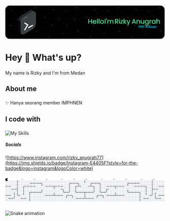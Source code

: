 ![Rizky Anugrah](github-header-image-2.png)
<!--
**Asterix-CHAN/Asterix-CHAN** is a ✨ _special_ ✨ repository because its `README.md` (this file) appears on your GitHub profile.

Here are some ideas to get you started:


- 🔭 I’m currently working on ... 
- 🌱 I’m currently learning ...
- 👯 I’m looking to collaborate on ...
- 🤔 I’m looking for help with ...
- 💬 Ask me about ...
- 📫 How to reach me: ...
- 😄 Pronouns: ...
- ⚡ Fun fact: ...
-->


<h1 align="left">Hey 👋 What's up?</h1>

###

<p align="left">My name is Rizky and I'm from Medan</p>

###

<h2 align="left">About me</h2>

###

<p align="left">✨ Hanya seorang member IMPHNEN</p>

###

<h2 align="left">I code with</h2>

###
![My Skills](https://skillicons.dev/icons?i=js,html,css,php,alpinejs,bootstrap,laravel,tailwind)

##### Socials

![https://www.instagram.com/rizky_anugrah77](https://img.shields.io/badge/Instagram-E4405F?style=for-the-badge&logo=instagram&logoColor=white)

###

<picture>
  <source media="(prefers-color-scheme: dark)" srcset="https://raw.githubusercontent.com/Asterix-CHAN/Asterix-CHAN/output/pacman-contribution-graph-dark.svg">
  <source media="(prefers-color-scheme: light)" srcset="https://raw.githubusercontent.com/Asterix-CHAN/Asterix-CHAN/output/pacman-contribution-graph.svg">
  <img alt="pacman contribution graph" src="https://raw.githubusercontent.com/Asterix-CHAN/Asterix-CHAN/output/pacman-contribution-graph.svg">
</picture>

###

<img src="https://raw.githubusercontent.com/Asterix-CHAN/Asterix-CHAN/output/snake.svg" alt="Snake animation" />

###